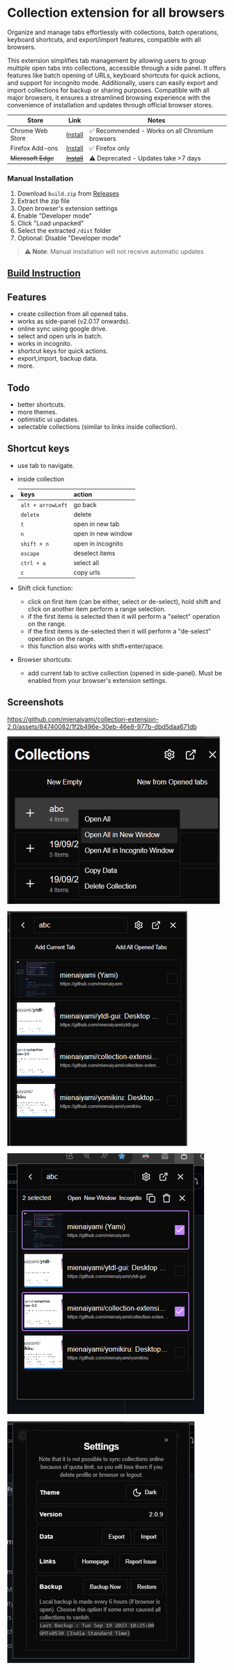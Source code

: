 # Collection extension for all browsers

Organize and manage tabs effortlessly with collections, batch operations, keyboard shortcuts, and export/import features, compatible with all browsers.

This extension simplifies tab management by allowing users to group multiple open tabs into collections, accessible through a side panel. It offers features like batch opening of URLs, keyboard shortcuts for quick actions, and support for incognito mode. Additionally, users can easily export and import collections for backup or sharing purposes. Compatible with all major browsers, it ensures a streamlined browsing experience with the convenience of installation and updates through official browser stores.

| Store | Link | Notes |
|-------|------|-------|
| Chrome Web Store | [Install](https://chromewebstore.google.com/detail/collections/kcijpmmfajideceadmcihckmodaiehpm) | ✅ Recommended - Works on all Chromium browsers |
| Firefox Add-ons | [Install](https://addons.mozilla.org/en-US/firefox/addon/collections) | ✅ Firefox only |
| ~~Microsoft Edge~~ | ~~[Install](https://microsoftedge.microsoft.com/addons/detail/collections/fpolmkmcokpklimmekilomdghljpmpcf)~~ | ⚠️ Deprecated - Updates take >7 days |

### Manual Installation

1. Download `build.zip` from [Releases](https://github.com/mienaiyami/collection-extension-2.0/releases)
2. Extract the zip file
3. Open browser's extension settings
4. Enable "Developer mode"
5. Click "Load unpacked"
6. Select the extracted `/dist` folder
7. Optional: Disable "Developer mode"

> ⚠️ **Note**: Manual installation will not receive automatic updates

## [Build Instruction](/docs/guide.md#build-instructions)

## Features

- create collection from all opened tabs.
- works as side-panel (v2.0.17 onwards).
- online sync using google drive.
- select and open urls in batch.
- works in incognito.
- shortcut keys for quick actions.
- export,import, backup data.
- more.

## Todo

- better shortcuts.
- more themes.
- optimistic ui updates.
- selectable collections (similar to links inside collection).

## Shortcut keys

- use tab to navigate.
- inside collection

- | keys | action |
    |---|---|
    |`alt + arrowLeft` | go back|
    |`delete` | delete |
    | `t` | open in new tab|
    | `n` | open in new window |
    | `shift + n` | open in incognito|
    | `escape` | deselect items |
    | `ctrl + a` | select all |
    | `c` | copy urls |

- Shift click function:
  - click on first item (can be either, select or de-select), hold shift and click on another item perform a range selection.
  - if the first items is selected then it will perform a "select" operation on the range.
  - if the first items is de-selected then it will perform a "de-select" operation on the range.
  - this function also works with shift+enter/space.
- Browser shortcuts:
  - add current tab to active collection (opened in side-panel). Must be enabled from your browser's extension settings.

## Screenshots

<https://github.com/mienaiyami/collection-extension-2.0/assets/84740082/1f2b496e-30eb-46e8-977b-dbd5daa671db>

![Alt text](github/image2.png)

![Alt text](github/image4.png)

![Alt text](github/image5.png)

![Alt text](github/image.png)
